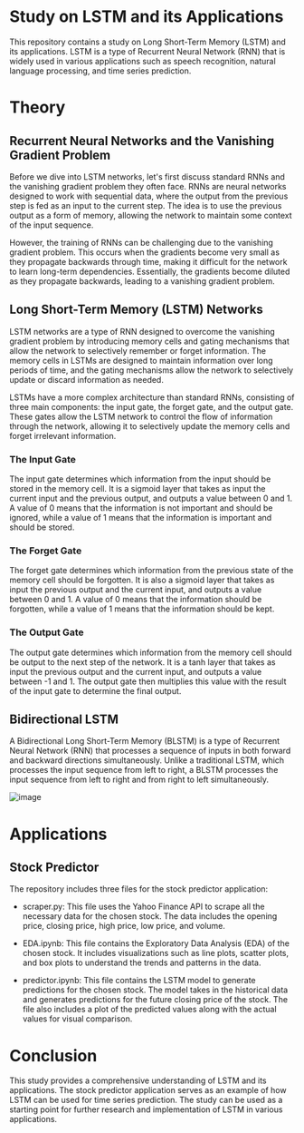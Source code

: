 # Study on LSTM and its Applications
This repository contains a study on Long Short-Term Memory (LSTM) and its applications. LSTM is a type of Recurrent Neural Network (RNN) that is widely used in various applications such as speech recognition, natural language processing, and time series prediction.

# Theory

## Recurrent Neural Networks and the Vanishing Gradient Problem
Before we dive into LSTM networks, let's first discuss standard RNNs and the vanishing gradient problem they often face. RNNs are neural networks designed to work with sequential data, where the output from the previous step is fed as an input to the current step. The idea is to use the previous output as a form of memory, allowing the network to maintain some context of the input sequence.

However, the training of RNNs can be challenging due to the vanishing gradient problem. This occurs when the gradients become very small as they propagate backwards through time, making it difficult for the network to learn long-term dependencies. Essentially, the gradients become diluted as they propagate backwards, leading to a vanishing gradient problem.

## Long Short-Term Memory (LSTM) Networks
LSTM networks are a type of RNN designed to overcome the vanishing gradient problem by introducing memory cells and gating mechanisms that allow the network to selectively remember or forget information. The memory cells in LSTMs are designed to maintain information over long periods of time, and the gating mechanisms allow the network to selectively update or discard information as needed.

LSTMs have a more complex architecture than standard RNNs, consisting of three main components: the input gate, the forget gate, and the output gate. These gates allow the LSTM network to control the flow of information through the network, allowing it to selectively update the memory cells and forget irrelevant information.

### The Input Gate
The input gate determines which information from the input should be stored in the memory cell. It is a sigmoid layer that takes as input the current input and the previous output, and outputs a value between 0 and 1. A value of 0 means that the information is not important and should be ignored, while a value of 1 means that the information is important and should be stored.

### The Forget Gate
The forget gate determines which information from the previous state of the memory cell should be forgotten. It is also a sigmoid layer that takes as input the previous output and the current input, and outputs a value between 0 and 1. A value of 0 means that the information should be forgotten, while a value of 1 means that the information should be kept.

### The Output Gate
The output gate determines which information from the memory cell should be output to the next step of the network. It is a tanh layer that takes as input the previous output and the current input, and outputs a value between -1 and 1. The output gate then multiplies this value with the result of the input gate to determine the final output.

##  Bidirectional LSTM

A Bidirectional Long Short-Term Memory (BLSTM) is a type of Recurrent Neural Network (RNN) that processes a sequence of inputs in both forward and backward directions simultaneously. Unlike a traditional LSTM, which processes the input sequence from left to right, a BLSTM processes the input sequence from left to right and from right to left simultaneously.

![image](https://user-images.githubusercontent.com/78900552/227276376-bc60a4c6-a2bc-4eb1-9144-492909b21606.png)

# Applications

## Stock Predictor
The repository includes three files for the stock predictor application:

- scraper.py: This file uses the Yahoo Finance API to scrape all the necessary data for the chosen stock. The data includes the opening price, closing price, high price, low price, and volume.

- EDA.ipynb: This file contains the Exploratory Data Analysis (EDA) of the chosen stock. It includes visualizations such as line plots, scatter plots, and box plots to understand the trends and patterns in the data.

- predictor.ipynb: This file contains the LSTM model to generate predictions for the chosen stock. The model takes in the historical data and generates predictions for the future closing price of the stock. The file also includes a plot of the predicted values along with the actual values for visual comparison.


# Conclusion

This study provides a comprehensive understanding of LSTM and its applications. The stock predictor application serves as an example of how LSTM can be used for time series prediction. The study can be used as a starting point for further research and implementation of LSTM in various applications.

